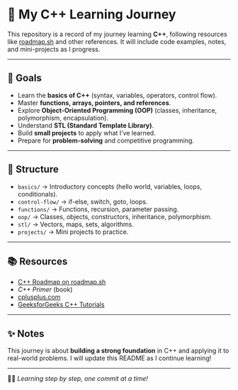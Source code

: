 # 📘 My C++ Learning Journey

This repository is a record of my journey learning **C++**, following resources like [roadmap.sh](https://roadmap.sh/cpp) and other references. It will include code examples, notes, and mini-projects as I progress.

---

## 🚀 Goals

- Learn the **basics of C++** (syntax, variables, operators, control flow).
- Master **functions, arrays, pointers, and references**.
- Explore **Object-Oriented Programming (OOP)** (classes, inheritance, polymorphism, encapsulation).
- Understand **STL (Standard Template Library)**.
- Build **small projects** to apply what I’ve learned.
- Prepare for **problem-solving** and competitive programming.

---

## 📂 Structure

- `basics/` → Introductory concepts (hello world, variables, loops, conditionals).
- `control-flow/` → if-else, switch, goto, loops.
- `functions/` → Functions, recursion, parameter passing.
- `oop/` → Classes, objects, constructors, inheritance, polymorphism.
- `stl/` → Vectors, maps, sets, algorithms.
- `projects/` → Mini projects to practice.

---

## 📚 Resources

- [C++ Roadmap on roadmap.sh](https://roadmap.sh/cpp)
- _C++ Primer_ (book)
- [cplusplus.com](https://cplusplus.com)
- [GeeksforGeeks C++ Tutorials](https://www.geeksforgeeks.org/c-plus-plus/)

---

## ✨ Notes

This journey is about **building a strong foundation** in C++ and applying it to real-world problems. I will update this README as I continue learning!

---

👨‍💻 _Learning step by step, one commit at a time!_
